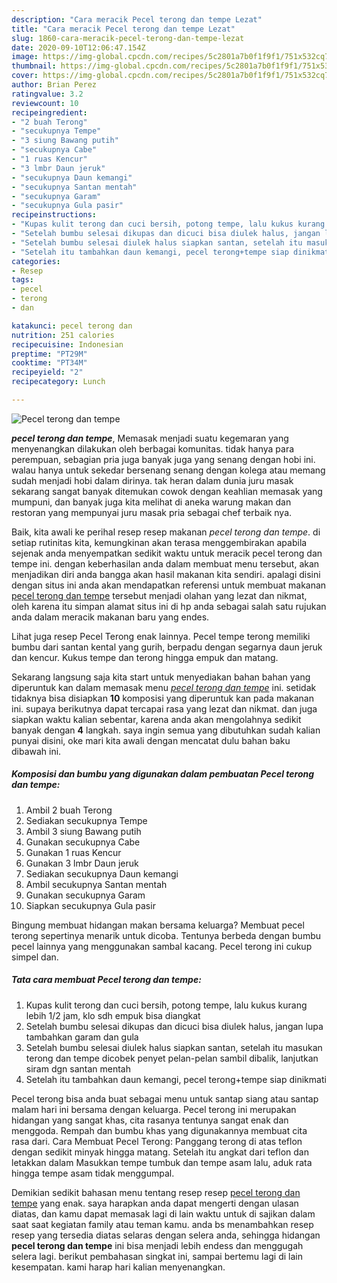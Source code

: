 ```yaml
---
description: "Cara meracik Pecel terong dan tempe Lezat"
title: "Cara meracik Pecel terong dan tempe Lezat"
slug: 1860-cara-meracik-pecel-terong-dan-tempe-lezat
date: 2020-09-10T12:06:47.154Z
image: https://img-global.cpcdn.com/recipes/5c2801a7b0f1f9f1/751x532cq70/pecel-terong-dan-tempe-foto-resep-utama.jpg
thumbnail: https://img-global.cpcdn.com/recipes/5c2801a7b0f1f9f1/751x532cq70/pecel-terong-dan-tempe-foto-resep-utama.jpg
cover: https://img-global.cpcdn.com/recipes/5c2801a7b0f1f9f1/751x532cq70/pecel-terong-dan-tempe-foto-resep-utama.jpg
author: Brian Perez
ratingvalue: 3.2
reviewcount: 10
recipeingredient:
- "2 buah Terong"
- "secukupnya Tempe"
- "3 siung Bawang putih"
- "secukupnya Cabe"
- "1 ruas Kencur"
- "3 lmbr Daun jeruk"
- "secukupnya Daun kemangi"
- "secukupnya Santan mentah"
- "secukupnya Garam"
- "secukupnya Gula pasir"
recipeinstructions:
- "Kupas kulit terong dan cuci bersih, potong tempe, lalu kukus kurang lebih 1/2 jam, klo sdh empuk bisa diangkat"
- "Setelah bumbu selesai dikupas dan dicuci bisa diulek halus, jangan lupa tambahkan garam dan gula"
- "Setelah bumbu selesai diulek halus siapkan santan, setelah itu masukan terong dan tempe dicobek penyet pelan-pelan sambil dibalik, lanjutkan siram dgn santan mentah"
- "Setelah itu tambahkan daun kemangi, pecel terong+tempe siap dinikmati"
categories:
- Resep
tags:
- pecel
- terong
- dan

katakunci: pecel terong dan 
nutrition: 251 calories
recipecuisine: Indonesian
preptime: "PT29M"
cooktime: "PT34M"
recipeyield: "2"
recipecategory: Lunch

---
```



![Pecel terong dan tempe](https://img-global.cpcdn.com/recipes/5c2801a7b0f1f9f1/751x532cq70/pecel-terong-dan-tempe-foto-resep-utama.jpg)

<b><i>pecel terong dan tempe</i></b>, Memasak menjadi suatu kegemaran yang menyenangkan dilakukan oleh berbagai komunitas. tidak hanya para perempuan, sebagian pria juga banyak juga yang senang dengan hobi ini. walau hanya untuk sekedar bersenang senang dengan kolega atau memang sudah menjadi hobi dalam dirinya. tak heran dalam dunia juru masak sekarang sangat banyak ditemukan cowok dengan keahlian memasak yang mumpuni, dan banyak juga kita melihat di aneka warung makan dan restoran yang mempunyai juru masak pria sebagai chef terbaik nya.

Baik, kita awali ke perihal resep resep makanan <i>pecel terong dan tempe</i>. di setiap rutinitas kita, kemungkinan akan terasa menggembirakan apabila sejenak anda menyempatkan sedikit waktu untuk meracik pecel terong dan tempe ini. dengan keberhasilan anda dalam membuat menu tersebut, akan menjadikan diri anda bangga akan hasil makanan kita sendiri. apalagi disini dengan situs ini anda akan mendapatkan referensi untuk membuat makanan <u>pecel terong dan tempe</u> tersebut menjadi olahan yang lezat dan nikmat, oleh karena itu simpan alamat situs ini di hp anda sebagai salah satu rujukan anda dalam meracik makanan baru yang endes.

Lihat juga resep Pecel Terong enak lainnya. Pecel tempe terong memiliki bumbu dari santan kental yang gurih, berpadu dengan segarnya daun jeruk dan kencur. Kukus tempe dan terong hingga empuk dan matang.


Sekarang langsung saja kita start untuk menyediakan bahan bahan yang diperuntuk kan dalam memasak menu <u><i>pecel terong dan tempe</i></u> ini. setidak tidaknya bisa disiapkan <b>10</b> komposisi yang diperuntuk kan pada makanan ini. supaya berikutnya dapat tercapai rasa yang lezat dan nikmat. dan juga siapkan waktu kalian sebentar, karena anda akan mengolahnya sedikit banyak dengan <b>4</b> langkah. saya ingin semua yang dibutuhkan sudah kalian punyai disini, oke mari kita awali dengan mencatat dulu bahan baku dibawah ini.

<!--inarticleads1-->

##### Komposisi dan bumbu yang digunakan dalam pembuatan Pecel terong dan tempe:

1. Ambil 2 buah Terong
1. Sediakan secukupnya Tempe
1. Ambil 3 siung Bawang putih
1. Gunakan secukupnya Cabe
1. Gunakan 1 ruas Kencur
1. Gunakan 3 lmbr Daun jeruk
1. Sediakan secukupnya Daun kemangi
1. Ambil secukupnya Santan mentah
1. Gunakan secukupnya Garam
1. Siapkan secukupnya Gula pasir


Bingung membuat hidangan makan bersama keluarga? Membuat pecel terong sepertinya menarik untuk dicoba. Tentunya berbeda dengan bumbu pecel lainnya yang menggunakan sambal kacang. Pecel terong ini cukup simpel dan. 

<!--inarticleads2-->

##### Tata cara membuat Pecel terong dan tempe:

1. Kupas kulit terong dan cuci bersih, potong tempe, lalu kukus kurang lebih 1/2 jam, klo sdh empuk bisa diangkat
1. Setelah bumbu selesai dikupas dan dicuci bisa diulek halus, jangan lupa tambahkan garam dan gula
1. Setelah bumbu selesai diulek halus siapkan santan, setelah itu masukan terong dan tempe dicobek penyet pelan-pelan sambil dibalik, lanjutkan siram dgn santan mentah
1. Setelah itu tambahkan daun kemangi, pecel terong+tempe siap dinikmati


Pecel terong bisa anda buat sebagai menu untuk santap siang atau santap malam hari ini bersama dengan keluarga. Pecel terong ini merupakan hidangan yang sangat khas, cita rasanya tentunya sangat enak dan menggoda. Rempah dan bumbu khas yang digunakannya membuat cita rasa dari. Cara Membuat Pecel Terong: Panggang terong di atas teflon dengan sedikit minyak hingga matang. Setelah itu angkat dari teflon dan letakkan dalam Masukkan tempe tumbuk dan tempe asam lalu, aduk rata hingga tempe asam tidak menggumpal. 

Demikian sedikit bahasan menu tentang resep resep <u>pecel terong dan tempe</u> yang enak. saya harapkan anda dapat mengerti dengan ulasan diatas, dan kamu dapat memasak lagi di lain waktu untuk di sajikan dalam saat saat kegiatan family atau teman kamu. anda bs menambahkan resep resep yang tersedia diatas selaras dengan selera anda, sehingga hidangan <b>pecel terong dan tempe</b> ini bisa menjadi lebih endess dan menggugah selera lagi. berikut pembahasan singkat ini, sampai bertemu lagi di lain kesempatan. kami harap hari kalian menyenangkan.
